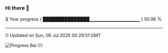 ### Hi there 👋

⏳ Year progress { ███████████████▁▁▁▁▁▁▁▁▁▁▁▁▁▁▁ } 50.96 %

---

⏰ Updated on Sun, 06 Jul 2025 00:29:51 GMT

![Progress Bar CI](https://github.com/liununu/liununu/workflows/Progress%20Bar%20CI/badge.svg)
